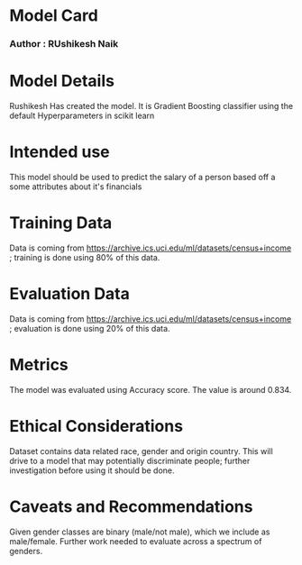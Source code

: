 # Model Card

### Author : RUshikesh Naik 

# Model Details 

Rushikesh Has created the model. It is Gradient Boosting classifier using the default Hyperparameters in scikit learn 

# Intended use

This model should be used to predict the salary of a person based off a some attributes about it's financials


# Training Data 
Data is coming from https://archive.ics.uci.edu/ml/datasets/census+income ; training is done using 80% of this data.



# Evaluation Data 
Data is coming from https://archive.ics.uci.edu/ml/datasets/census+income ; evaluation is done using 20% of this data.




# Metrics 
The model was evaluated using Accuracy score. The value is around 0.834.

# Ethical Considerations

Dataset contains data related race, gender and origin country. This will drive to a model that may potentially discriminate people; further investigation before using it should be done.

# Caveats and Recommendations

Given gender classes are binary (male/not male), which we include as male/female. Further work needed to evaluate across a spectrum of genders.
